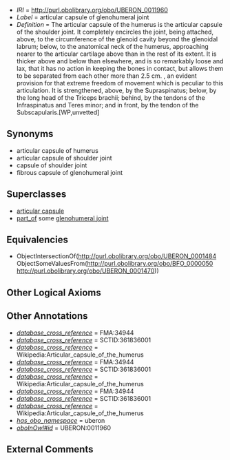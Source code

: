  * *IRI* = http://purl.obolibrary.org/obo/UBERON_0011960
 * *Label* = articular capsule of glenohumeral joint
 * *Definition* = The articular capsule of the humerus is the articular capsule of the shoulder joint. It completely encircles the joint, being attached, above, to the circumference of the glenoid cavity beyond the glenoidal labrum; below, to the anatomical neck of the humerus, approaching nearer to the articular cartilage above than in the rest of its extent. It is thicker above and below than elsewhere, and is so remarkably loose and lax, that it has no action in keeping the bones in contact, but allows them to be separated from each other more than 2.5 cm. , an evident provision for that extreme freedom of movement which is peculiar to this articulation. It is strengthened, above, by the Supraspinatus; below, by the long head of the Triceps brachii; behind, by the tendons of the Infraspinatus and Teres minor; and in front, by the tendon of the Subscapularis.[WP,unvetted]

## Synonyms

 * articular capsule of humerus
 * articular capsule of shoulder joint
 * capsule of shoulder joint
 * fibrous capsule of glenohumeral joint

## Superclasses

 * [articular capsule](../../UBERON/84/UBERON_0001484.md)
 * [part_of](../../BFO/50/BFO_0000050.md) some [glenohumeral joint](../../UBERON/70/UBERON_0001470.md)

## Equivalencies

 * ObjectIntersectionOf(<http://purl.obolibrary.org/obo/UBERON_0001484> ObjectSomeValuesFrom(<http://purl.obolibrary.org/obo/BFO_0000050> <http://purl.obolibrary.org/obo/UBERON_0001470>))

## Other Logical Axioms


## Other Annotations

 * *[database_cross_reference](../../ef/oboInOwl#hasDbXref.md)* = FMA:34944
 * *[database_cross_reference](../../ef/oboInOwl#hasDbXref.md)* = SCTID:361836001
 * *[database_cross_reference](../../ef/oboInOwl#hasDbXref.md)* = Wikipedia:Articular_capsule_of_the_humerus
 * *[database_cross_reference](../../ef/oboInOwl#hasDbXref.md)* = FMA:34944
 * *[database_cross_reference](../../ef/oboInOwl#hasDbXref.md)* = SCTID:361836001
 * *[database_cross_reference](../../ef/oboInOwl#hasDbXref.md)* = Wikipedia:Articular_capsule_of_the_humerus
 * *[database_cross_reference](../../ef/oboInOwl#hasDbXref.md)* = FMA:34944
 * *[database_cross_reference](../../ef/oboInOwl#hasDbXref.md)* = SCTID:361836001
 * *[database_cross_reference](../../ef/oboInOwl#hasDbXref.md)* = Wikipedia:Articular_capsule_of_the_humerus
 * *[has_obo_namespace](../../ce/oboInOwl#hasOBONamespace.md)* = uberon
 * *[oboInOwl#id](../../id/oboInOwl#id.md)* = UBERON:0011960

## External Comments

